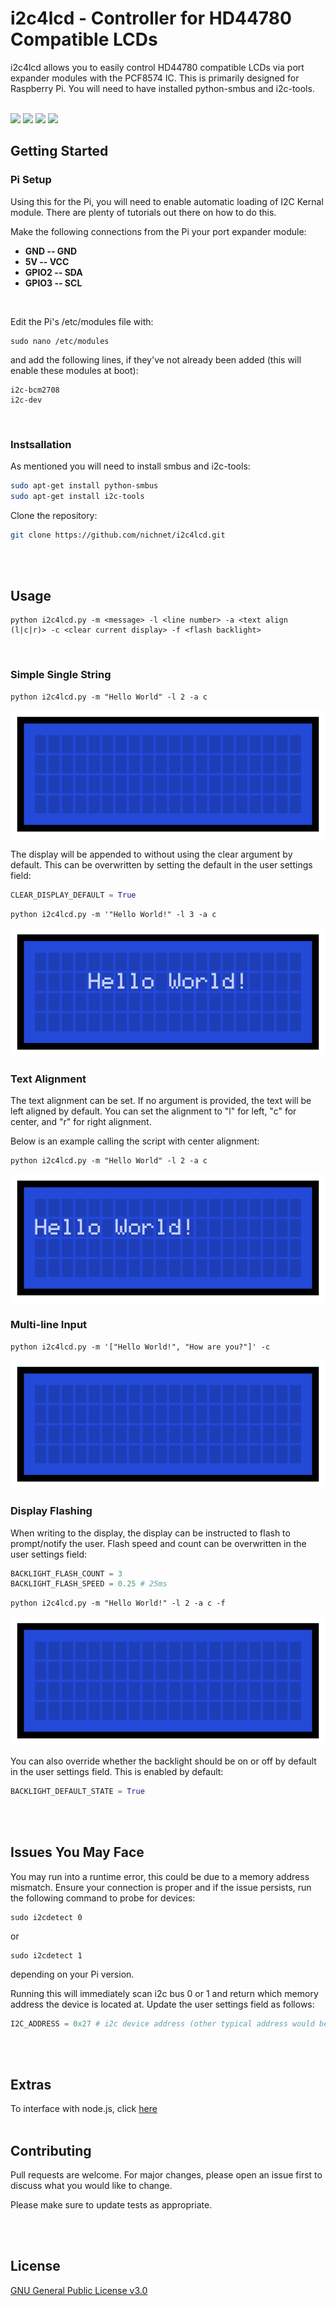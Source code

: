 # i2c4lcd - Controller for HD44780 Compatible LCDs
i2c4lcd allows you to easily control HD44780 compatible LCDs via port expander modules with the PCF8574 IC.
This is primarily designed for Raspberry Pi. You will need to have installed python-smbus and i2c-tools.
<br/>
<br/>

[![](https://img.shields.io/badge/i2c4lcd-passing-success.svg)](https://github.com/nichnet/i2c4lcd)
[![](https://img.shields.io/github/issues/nichnet/i2c4lcd)](https://github.com/nichnet/i2c4lcd/issues)
[![](https://img.shields.io/github/stars/nichnet/i2c4lcd)](https://github.com/nichnet/i2c4lcd/stargazers)
[![](https://img.shields.io/badge/python-v3.7-blue.svg)](https://github.com/python/)
## Getting Started

### Pi Setup
Using this for the Pi, you will need to enable automatic loading of I2C Kernal module. There are plenty of tutorials out there on how to do this.

Make the following connections from the Pi your port expander module:<br/>
- **GND   -- GND**<br/>
- **5V    -- VCC**<br/>
- **GPIO2 -- SDA**<br/>
- **GPIO3 -- SCL**
<br/>


Edit the Pi's /etc/modules file with:
```
sudo nano /etc/modules
```
and add the following lines, if they've not already been added (this will enable these modules at boot):
```
i2c-bcm2708
i2c-dev
```
<br/>

### Instsallation
As mentioned you will need to install smbus and i2c-tools:
```bash
sudo apt-get install python-smbus
sudo apt-get install i2c-tools
```


Clone the repository:
```bash
git clone https://github.com/nichnet/i2c4lcd.git
```
<br/>
<br/>

## Usage

```
python i2c4lcd.py -m <message> -l <line number> -a <text align (l|c|r)> -c <clear current display> -f <flash backlight>
```
<br/>

### Simple Single String
```
python i2c4lcd.py -m "Hello World" -l 2 -a c
```
![](/images/print_single_clear.gif)


The display will be appended to without using the clear argument by default. This can be overwritten by setting the default in the user settings field:
```python
CLEAR_DISPLAY_DEFAULT = True
```

```
python i2c4lcd.py -m '"Hello World!" -l 3 -a c
```
![](/images/print_dontclear.gif)
<br/>

### Text Alignment

The text alignment can be set. If no argument is provided, the text will be left aligned by default.
You can set the alignment to "l" for left, "c" for center, and "r" for right alignment.

Below is an example calling the script with center alignment:
```
python i2c4lcd.py -m "Hello World" -l 2 -a c
```
![](/images/print_alignment.gif)
<br/>

### Multi-line Input

```
python i2c4lcd.py -m '["Hello World!", "How are you?"]' -c
```
![](/images/print_multiple.gif)
<br/>

### Display Flashing

When writing to the display, the display can be instructed to flash to prompt/notify the user. Flash speed and count can be overwritten in the user settings field:
```python
BACKLIGHT_FLASH_COUNT = 3
BACKLIGHT_FLASH_SPEED = 0.25 # 25ms
```

```
python i2c4lcd.py -m "Hello World!" -l 2 -a c -f
```
![](/images/print_flash.gif)

You can also override whether the backlight should be on or off by default in the user settings field. This is enabled by default:
```python
BACKLIGHT_DEFAULT_STATE = True
```
<br/>
<br/>

## Issues You May Face
You may run into a runtime error, this could be due to a memory address mismatch. Ensure your connection is proper and if the issue persists, run the following command to probe for devices:
```
sudo i2cdetect 0
```
or 
```
sudo i2cdetect 1
```
depending on your Pi version. 

Running this will immediately scan i2c bus 0 or 1 and return which memory address the device is located at. Update the user settings field as follows:
```python
I2C_ADDRESS = 0x27 # i2c device address (other typical address would be 0x3f)
```
<br/>
<br/>

## Extras
To interface with node.js, click [here](https://gist.github.com/nichnet/89b17806d5b35f2e07af18545d9f870c)
<br/>
<br/>

## Contributing
Pull requests are welcome. For major changes, please open an issue first to discuss what you would like to change.

Please make sure to update tests as appropriate.

<br/>
<br/>

## License
[GNU General Public License v3.0](https://choosealicense.com/licenses/gpl-3.0/)

